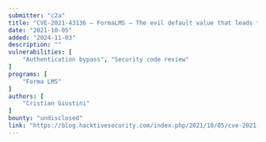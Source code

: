 ```yaml
---
submitter: "c2a"
title: "CVE-2021-43136 – FormaLMS – The evil default value that leads to Authentication Bypass"
date: "2021-10-05"
added: "2024-11-03"
description: ""
vulnerabilities: [
    "Authentication bypass", "Security code review"
]
programs: [
    "Forma LMS"
]
authors: [
    "Cristian Giustini"
]
bounty: "undisclosed"
link: "https://blog.hacktivesecurity.com/index.php/2021/10/05/cve-2021-43136-formalms-the-evil-default-value-that-leads-to-authentication-bypass/"
---
```




